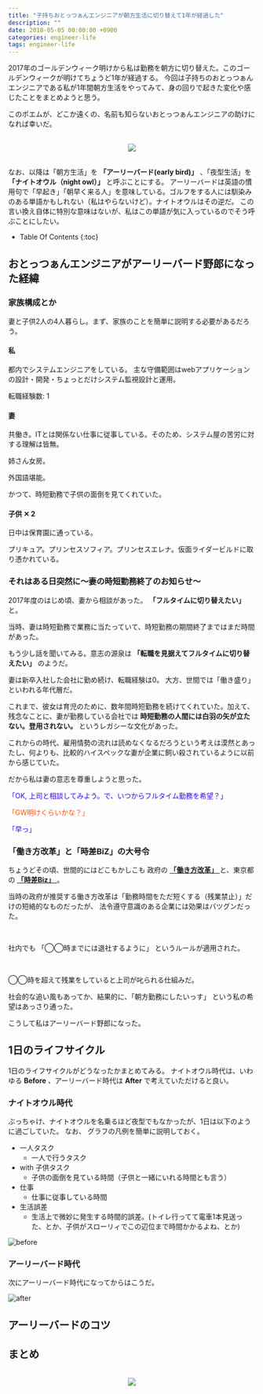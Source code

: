 ```yaml
---
title: "子持ちおとっつぁんエンジニアが朝方生活に切り替えて1年が経過した"
description: ""
date: 2018-05-05 00:00:00 +0900
categories: engineer-life
tags: engineer-life
---
```


2017年のゴールデンウィーク明けから私は勤務を朝方に切り替えた。このゴールデンウィークが明けてちょうど1年が経過する。
今回は子持ちのおとっつぁんエンジニアである私が1年間朝方生活をやってみて、身の回りで起きた変化や感じたことをまとめようと思う。

このポエムが、どこか遠くの、名前も知らないおとっつぁんエンジニアの助けになれば幸いだ。

<br>
<div style="text-align: center">
<a target="_blank"  href="https://www.amazon.co.jp/gp/product/4788914727/ref=as_li_tl?ie=UTF8&camp=247&creative=1211&creativeASIN=4788914727&linkCode=as2&tag=soudegesu-22&linkId=9147d66f012f84db2f7aad00296c8195"><img border="0" src="//ws-fe.amazon-adsystem.com/widgets/q?_encoding=UTF8&MarketPlace=JP&ASIN=4788914727&ServiceVersion=20070822&ID=AsinImage&WS=1&Format=_SL250_&tag=soudegesu-22" ></a><img src="//ir-jp.amazon-adsystem.com/e/ir?t=soudegesu-22&l=am2&o=9&a=4788914727" width="1" height="1" border="0" alt="" style="border:none !important; margin:0px !important;" />
</div>
<br>

なお、以降は「朝方生活」を **「アーリーバード(early bird)」** 、「夜型生活」を **「ナイトオウル（night owl）」**  と呼ぶことにする。
アーリーバードは英語の慣用句で「早起き」「朝早く来る人」を意味している。ゴルフをする人には馴染みのある単語かもしれない（私はやらないけど）。ナイトオウルはその逆だ。
この言い換え自体に特別な意味はないが、私はこの単語が気に入っているのでそう呼ぶことにしたい。

* Table Of Contents
{:toc}

## おとっつぁんエンジニアがアーリーバード野郎になった経緯

### 家族構成とか

妻と子供2人の4人暮らし。まず、家族のことを簡単に説明する必要があるだろう。

#### 私

都内でシステムエンジニアをしている。
主な守備範囲はwebアプリケーションの設計・開発・ちょっとだけシステム監視設計と運用。

転職経験数: 1

#### 妻

共働き。ITとは関係ない仕事に従事している。そのため、システム屋の苦労に対する理解は皆無。

姉さん女房。

外国語堪能。

かつて、時短勤務で子供の面倒を見てくれていた。

#### 子供 ✕ 2

日中は保育園に通っている。

プリキュア。プリンセスソフィア。プリンセスエレナ。仮面ライダービルドに取り憑かれている。


### それはある日突然に〜妻の時短勤務終了のお知らせ〜

2017年度のはじめ頃、妻から相談があった。 **「フルタイムに切り替えたい」** と。

当時、妻は時短勤務で業務に当たっていて、時短勤務の期間終了まではまだ時間があった。

もう少し話を聞いてみる。意志の源泉は  **「転職を見据えてフルタイムに切り替えたい」** のようだ。

妻は新卒入社した会社に勤め続け、転職経験は0。 大方、世間では「働き盛り」といわれる年代層だ。

これまで、彼女は育児のために、数年間時短勤務を続けてくれていた。加えて、残念なことに、妻が勤務している会社では **時短勤務の人間には白羽の矢が立たない。登用されない。** というレガシーな文化があった。

これからの時代、雇用情勢の流れは読めなくなるだろうという考えは漠然とあったし、何よりも、比較的ハイスペックな妻が企業に飼い殺されているように以前から感じていた。

だから私は妻の意志を尊重しようと思った。

<span style="color: #3604E8">「OK, 上司と相談してみよう。で、いつからフルタイム勤務を希望？」</span>

<span style="color: #FF530D">「GW明けくらいかな？」</span>

<span style="color: #3604E8">「早っ」</span>

### 「働き方改革」と「時差BiZ」の大号令

ちょうどその頃、世間的にはどこもかしこも 政府の [ **「働き方改革」** ](http://www.mhlw.go.jp/stf/seisakunitsuite/bunya/0000148322.html)  と、東京都の [ **「時差Biz」** ](https://jisa-biz.tokyo/) 。

当時の政府が推奨する働き方改革は「勤務時間をただ短くする（残業禁止）」だけの短絡的なものだったが、
法令遵守意識のある企業には効果はバツグンだった。

<br>

社内でも 「◯◯時までには退社するように」 というルールが適用された。

<br>

◯◯時を超えて残業をしていると上司が叱られる仕組みだ。

社会的な追い風もあってか、結果的に、「朝方勤務にしたいっす」 という私の希望はあっさり通った。

こうして私はアーリーバード野郎になった。

## 1日のライフサイクル

1日のライフサイクルがどうなったかまとめてみる。
ナイトオウル時代は、いわゆる **Before** 、アーリーバード時代は **After** で考えていただけると良い。

### ナイトオウル時代

ぶっちゃけ、ナイトオウルを名乗るほど夜型でもなかったが、1日は以下のように過ごしていた。
なお、 グラフの凡例を簡単に説明しておく。

* 一人タスク
    * 一人で行うタスク
* with 子供タスク
    * 子供の面倒を見ている時間（子供と一緒にいれる時間とも言う）    
* 仕事
    * 仕事に従事している時間
* 生活誤差
    * 生活上で微妙に発生する時間的誤差。(トイレ行ってて電車1本見送った、とか、子供がスローリィでこの辺位まで時間かかるよね、とか)

![before]({{site.baseurl}}/assets/images/20180505/before.png)

### アーリーバード時代

次にアーリーバード時代になってからはこうだ。

![after]({{site.baseurl}}/assets/images/20180505/after.png)


## アーリーバードのコツ


## まとめ

<br>
<div style="text-align: center">
<a target="_blank"  href="https://www.amazon.co.jp/gp/product/4873113075/ref=as_li_tl?ie=UTF8&camp=247&creative=1211&creativeASIN=4873113075&linkCode=as2&tag=soudegesu-22&linkId=3e25a755976d46e27fd83f9535e099b3"><img border="0" src="//ws-fe.amazon-adsystem.com/widgets/q?_encoding=UTF8&MarketPlace=JP&ASIN=4873113075&ServiceVersion=20070822&ID=AsinImage&WS=1&Format=_SL250_&tag=soudegesu-22" ></a><img src="//ir-jp.amazon-adsystem.com/e/ir?t=soudegesu-22&l=am2&o=9&a=4873113075" width="1" height="1" border="0" alt="" style="border:none !important; margin:0px !important;" />
</div>